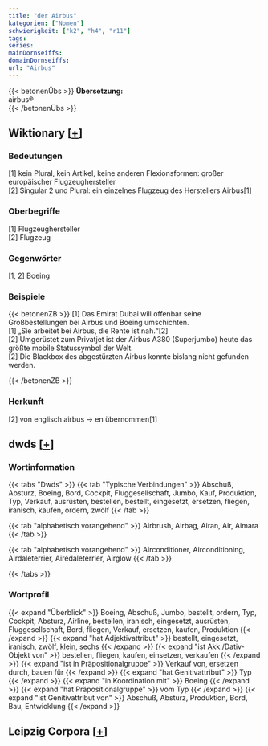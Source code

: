 ```yaml
---
title: "der Airbus"
kategorien: ["Nomen"]
schwierigkeit: ["k2", "h4", "r11"]
tags:
series:
mainDornseiffs:
domainDornseiffs:
url: "Airbus"
---
```


{{< betonenÜbs >}}
**Übersetzung:**  
airbus®  
{{< /betonenÜbs >}}

## Wiktionary [[+](https://de.wiktionary.org/wiki/Airbus)]

### Bedeutungen
[1] kein Plural, kein Artikel, keine anderen Flexionsformen: großer europäischer Flugzeughersteller  
[2] Singular 2 und Plural: ein einzelnes Flugzeug des Herstellers Airbus[1]  

### Oberbegriffe
[1] Flugzeughersteller  
[2] Flugzeug  

### Gegenwörter
[1, 2] Boeing  

### Beispiele
{{< betonenZB >}}
[1] Das Emirat Dubai will offenbar seine Großbestellungen bei Airbus und Boeing umschichten.  
[1] „Sie arbeitet bei Airbus, die Rente ist nah.“[2]  
[2] Umgerüstet zum Privatjet ist der Airbus A380 (Superjumbo) heute das größte mobile Statussymbol der Welt.  
[2] Die Blackbox des abgestürzten Airbus konnte bislang nicht gefunden werden.  

{{< /betonenZB >}}
### Herkunft
[2] von englisch airbus → en übernommen[1]  



## dwds [[+](https://www.dwds.de/wb/Airbus)]

### Wortinformation
{{< tabs "Dwds" >}}
{{< tab "Typische Verbindungen" >}}
Abschuß, Absturz, Boeing, Bord, Cockpit, Fluggesellschaft, Jumbo, Kauf, Produktion, Typ, Verkauf, ausrüsten, bestellen, bestellt, eingesetzt, ersetzen, fliegen, iranisch, kaufen, ordern, zwölf
{{< /tab >}}

{{< tab "alphabetisch vorangehend" >}}
Airbrush, Airbag, Airan, Air, Aimara
{{< /tab >}}

{{< tab "alphabetisch vorangehend" >}}
Airconditioner, Airconditioning, Airdaleterrier, Airedaleterrier, Airglow
{{< /tab >}}

{{< /tabs >}}

### Wortprofil
{{< expand "Überblick" >}} Boeing, Abschuß, Jumbo, bestellt, ordern, Typ, Cockpit, Absturz, Airline, bestellen, iranisch, eingesetzt, ausrüsten, Fluggesellschaft, Bord, fliegen, Verkauf, ersetzen, kaufen, Produktion {{< /expand >}}
{{< expand "hat Adjektivattribut" >}} bestellt, eingesetzt, iranisch, zwölf, klein, sechs {{< /expand >}}
{{< expand "ist Akk./Dativ-Objekt von" >}} bestellen, fliegen, kaufen, einsetzen, verkaufen {{< /expand >}}
{{< expand "ist in Präpositionalgruppe" >}} Verkauf von, ersetzen durch, bauen für {{< /expand >}}
{{< expand "hat Genitivattribut" >}} Typ {{< /expand >}}
{{< expand "in Koordination mit" >}} Boeing {{< /expand >}}
{{< expand "hat Präpositionalgruppe" >}} vom Typ {{< /expand >}}
{{< expand "ist Genitivattribut von" >}} Abschuß, Absturz, Produktion, Bord, Bau, Entwicklung {{< /expand >}}

## Leipzig Corpora [[+](https://corpora.uni-leipzig.de/en/res?word=Airbus&corpusId=deu_newscrawl-public_2018)]

